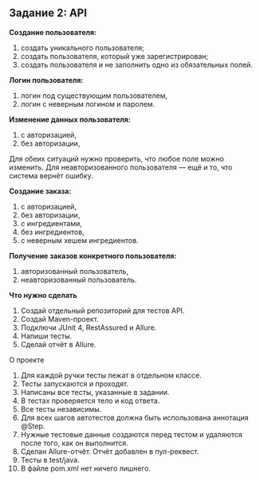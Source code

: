 ## Задание 2: API

**Создание пользователя:**
1. создать уникального пользователя;
2. создать пользователя, который уже зарегистрирован;
3. создать пользователя и не заполнить одно из обязательных полей.
 
**Логин пользователя:**
1. логин под существующим пользователем,
2. логин с неверным логином и паролем.
 
**Изменение данных пользователя:**
1. с авторизацией,
2. без авторизации,

Для обеих ситуаций нужно проверить, что любое поле можно изменить. Для неавторизованного пользователя — ещё и то, что система вернёт ошибку.

**Создание заказа:**
1. с авторизацией,
2. без авторизации,
3. с ингредиентами,
4. без ингредиентов,
5. с неверным хешем ингредиентов.
 
**Получение заказов конкретного пользователя:**
1. авторизованный пользователь,
2. неавторизованный пользователь.

**Что нужно сделать**
1. Создай отдельный репозиторий для тестов API.
2. Создай Maven-проект.
3. Подключи JUnit 4, RestAssured и Allure.
4. Напиши тесты.
5. Сделай отчёт в Allure.

О проекте
1. Для каждой ручки тесты лежат в отдельном классе.
2. Тесты запускаются и проходят.
3. Написаны все тесты, указанные в задании.
4. В тестах проверяется тело и код ответа.
5. Все тесты независимы.
6. Для всех шагов автотестов должна быть использована аннотация @Step.
7. Нужные тестовые данные создаются перед тестом и удаляются после того, как он выполнится.
8. Сделан Allure-отчёт. Отчёт добавлен в пул-реквест.
9. Тесты в test/java.
10. В файле pom.xml нет ничего лишнего.
